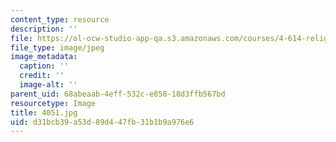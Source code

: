 ```yaml
---
content_type: resource
description: ''
file: https://ol-ocw-studio-app-qa.s3.amazonaws.com/courses/4-614-religious-architecture-and-islamic-cultures-fall-2002/d31bcb39a53d89d447fb31b1b9a976e6_4051.jpg
file_type: image/jpeg
image_metadata:
  caption: ''
  credit: ''
  image-alt: ''
parent_uid: 68abeaab-4eff-532c-e858-18d3ffb567bd
resourcetype: Image
title: 4051.jpg
uid: d31bcb39-a53d-89d4-47fb-31b1b9a976e6
---
```

